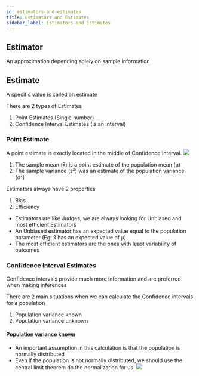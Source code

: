 ```yaml
---
id: estimators-and-estimates
title: Estimators and Estimates
sidebar_label: Estimators and Estimates
---
```


## Estimator
An approximation depending solely on sample information

## Estimate
A specific value is called an estimate

There are 2 types of Estimates
1. Point Estimates (Single number)
2. Confidence Interval Estimates (Is an Interval)

### Point Estimate
A point estimate is exactly located in the middle of Confidence Interval.
![](https://i1.wp.com/itfeature.com/wp-content/uploads/2019/07/ci11.png?w=644&ssl=1)

<!-- Below has a symbol for x bar https://r12a.github.io/app-conversion/-->
1. The sample mean (x&#x0304;) is a point estimate of the population mean (&#x03BC;)
2. The sample variance (s&#x00B2;) was an estimate of the population variance (&#x03C3;&#x00B2;)

Estimators always have 2 properties
1. Bias
2. Efficiency

- Estimators are like Judges, we are always looking for Unbiased and most efficient Estimators
- An Unbiased estimator has an expected value equal to the population parameter (Eg: x&#x0304; has an expected
  value of &#x03BC;)
- The most efficient estimators are the ones with least variability of outcomes

### Confidence Interval Estimates
Confidence intervals provide much more information and are preferred when making inferences

There are 2 main situations when we can calculate the Confidence intervals for a population
1. Population variance known
2. Population variance unknown

#### Population variance known
- An important assumption in this calculation is that the population is normally distributed
- Even if the population is not normally distributed, we should use the central limit theorem do the normalization for us.
![](https://images.slideplayer.com/24/7363955/slides/slide_17.jpg)
